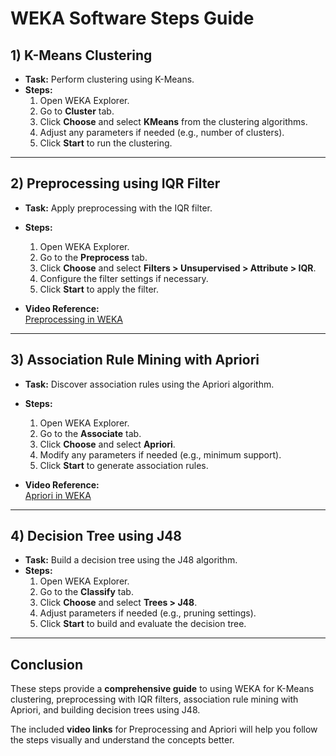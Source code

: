 # WEKA Software Steps Guide

## 1) K-Means Clustering
- **Task:** Perform clustering using K-Means.
- **Steps:**
  1. Open WEKA Explorer.
  2. Go to **Cluster** tab.
  3. Click **Choose** and select **KMeans** from the clustering algorithms.
  4. Adjust any parameters if needed (e.g., number of clusters).
  5. Click **Start** to run the clustering.

---

## 2) Preprocessing using IQR Filter
- **Task:** Apply preprocessing with the IQR filter.
- **Steps:**
  1. Open WEKA Explorer.
  2. Go to the **Preprocess** tab.
  3. Click **Choose** and select **Filters > Unsupervised > Attribute > IQR**.
  4. Configure the filter settings if necessary.
  5. Click **Start** to apply the filter.

- **Video Reference:**  
  [Preprocessing in WEKA](https://youtu.be/nBfvRkc5TBo?si=ZiTB8rsxQQY5JGoC)

---

## 3) Association Rule Mining with Apriori
- **Task:** Discover association rules using the Apriori algorithm.
- **Steps:**
  1. Open WEKA Explorer.
  2. Go to the **Associate** tab.
  3. Click **Choose** and select **Apriori**.
  4. Modify any parameters if needed (e.g., minimum support).
  5. Click **Start** to generate association rules.

- **Video Reference:**  
  [Apriori in WEKA](https://youtu.be/Ja_PDXdmgDc?si=49F6k60jcnWVC3F8)

---

## 4) Decision Tree using J48
- **Task:** Build a decision tree using the J48 algorithm.
- **Steps:**
  1. Open WEKA Explorer.
  2. Go to the **Classify** tab.
  3. Click **Choose** and select **Trees > J48**.
  4. Adjust parameters if needed (e.g., pruning settings).
  5. Click **Start** to build and evaluate the decision tree.

---

## Conclusion
These steps provide a **comprehensive guide** to using WEKA for K-Means clustering, preprocessing with IQR filters, association rule mining with Apriori, and building decision trees using J48.  

The included **video links** for Preprocessing and Apriori will help you follow the steps visually and understand the concepts better.
